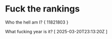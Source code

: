 # Fuck the rankings

Who the hell am I?
{ 11821803 }

What fucking year is it?
[ 2025-03-20T23:13:20Z ]
